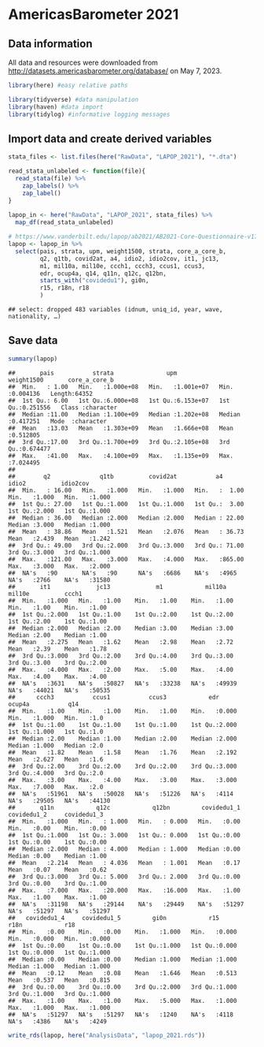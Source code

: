 AmericasBarometer 2021
================

## Data information

All data and resources were downloaded from
<http://datasets.americasbarometer.org/database/> on May 7, 2023.

``` r
library(here) #easy relative paths
```

``` r
library(tidyverse) #data manipulation
library(haven) #data import
library(tidylog) #informative logging messages
```

## Import data and create derived variables

``` r
stata_files <- list.files(here("RawData", "LAPOP_2021"), "*.dta")

read_stata_unlabeled <- function(file){
  read_stata(file) %>%
    zap_labels() %>%
    zap_label()
}
  
lapop_in <- here("RawData", "LAPOP_2021", stata_files) %>%
  map_df(read_stata_unlabeled)

# https://www.vanderbilt.edu/lapop/ab2021/AB2021-Core-Questionnaire-v17.5-Eng-210514-W-v2.pdf 
lapop <- lapop_in %>%
  select(pais, strata, upm, weight1500, strata, core_a_core_b,
         q2, q1tb, covid2at, a4, idio2, idio2cov, it1, jc13,
         m1, mil10a, mil10e, ccch1, ccch3, ccus1, ccus3,
         edr, ocup4a, q14, q11n, q12c, q12bn,
         starts_with("covidedu1"), gi0n,
         r15, r18n, r18
         ) 
```

    ## select: dropped 483 variables (idnum, uniq_id, year, wave, nationality, …)

## Save data

``` r
summary(lapop)
```

    ##       pais           strata               upm              weight1500       core_a_core_b     
    ##  Min.   : 1.00   Min.   :1.000e+08   Min.   :1.001e+07   Min.   :0.004136   Length:64352      
    ##  1st Qu.: 6.00   1st Qu.:6.000e+08   1st Qu.:6.153e+07   1st Qu.:0.251556   Class :character  
    ##  Median :11.00   Median :1.100e+09   Median :1.202e+08   Median :0.417251   Mode  :character  
    ##  Mean   :13.03   Mean   :1.303e+09   Mean   :1.666e+08   Mean   :0.512805                     
    ##  3rd Qu.:17.00   3rd Qu.:1.700e+09   3rd Qu.:2.105e+08   3rd Qu.:0.674477                     
    ##  Max.   :41.00   Max.   :4.100e+09   Max.   :1.135e+09   Max.   :7.024495                     
    ##                                                                                               
    ##        q2              q1tb          covid2at           a4             idio2          idio2cov    
    ##  Min.   : 16.00   Min.   :1.000   Min.   :1.000   Min.   :  1.00   Min.   :1.000   Min.   :1.000  
    ##  1st Qu.: 27.00   1st Qu.:1.000   1st Qu.:1.000   1st Qu.:  3.00   1st Qu.:2.000   1st Qu.:1.000  
    ##  Median : 36.00   Median :2.000   Median :2.000   Median : 22.00   Median :3.000   Median :1.000  
    ##  Mean   : 38.86   Mean   :1.521   Mean   :2.076   Mean   : 36.73   Mean   :2.439   Mean   :1.242  
    ##  3rd Qu.: 49.00   3rd Qu.:2.000   3rd Qu.:3.000   3rd Qu.: 71.00   3rd Qu.:3.000   3rd Qu.:1.000  
    ##  Max.   :121.00   Max.   :3.000   Max.   :4.000   Max.   :865.00   Max.   :3.000   Max.   :2.000  
    ##  NA's   :90       NA's   :90      NA's   :6686    NA's   :4965     NA's   :2766    NA's   :31580  
    ##       it1             jc13             m1            mil10a          mil10e          ccch1      
    ##  Min.   :1.000   Min.   :1.00    Min.   :1.00    Min.   :1.00    Min.   :1.00    Min.   :1.00   
    ##  1st Qu.:2.000   1st Qu.:1.00    1st Qu.:2.00    1st Qu.:2.00    1st Qu.:2.00    1st Qu.:1.00   
    ##  Median :2.000   Median :2.00    Median :3.00    Median :3.00    Median :2.00    Median :1.00   
    ##  Mean   :2.275   Mean   :1.62    Mean   :2.98    Mean   :2.72    Mean   :2.39    Mean   :1.78   
    ##  3rd Qu.:3.000   3rd Qu.:2.00    3rd Qu.:4.00    3rd Qu.:3.00    3rd Qu.:3.00    3rd Qu.:2.00   
    ##  Max.   :4.000   Max.   :2.00    Max.   :5.00    Max.   :4.00    Max.   :4.00    Max.   :4.00   
    ##  NA's   :3631    NA's   :50827   NA's   :33238   NA's   :49939   NA's   :44021   NA's   :50535  
    ##      ccch3           ccus1           ccus3            edr            ocup4a           q14       
    ##  Min.   :1.00    Min.   :1.00    Min.   :1.00    Min.   :0.000   Min.   :1.000   Min.   :1.0    
    ##  1st Qu.:1.00    1st Qu.:1.00    1st Qu.:1.00    1st Qu.:2.000   1st Qu.:1.000   1st Qu.:1.0    
    ##  Median :2.00    Median :1.00    Median :2.00    Median :2.000   Median :1.000   Median :2.0    
    ##  Mean   :1.82    Mean   :1.58    Mean   :1.76    Mean   :2.192   Mean   :2.627   Mean   :1.6    
    ##  3rd Qu.:2.00    3rd Qu.:2.00    3rd Qu.:2.00    3rd Qu.:3.000   3rd Qu.:4.000   3rd Qu.:2.0    
    ##  Max.   :3.00    Max.   :4.00    Max.   :3.00    Max.   :3.000   Max.   :7.000   Max.   :2.0    
    ##  NA's   :51961   NA's   :50028   NA's   :51226   NA's   :4114    NA's   :29505   NA's   :44130  
    ##       q11n            q12c            q12bn         covidedu1_1     covidedu1_2     covidedu1_3   
    ##  Min.   :1.000   Min.   : 1.000   Min.   : 0.000   Min.   :0.00    Min.   :0.00    Min.   :0.00   
    ##  1st Qu.:1.000   1st Qu.: 3.000   1st Qu.: 0.000   1st Qu.:0.00    1st Qu.:0.00    1st Qu.:0.00   
    ##  Median :2.000   Median : 4.000   Median : 1.000   Median :0.00    Median :0.00    Median :1.00   
    ##  Mean   :2.214   Mean   : 4.036   Mean   : 1.001   Mean   :0.17    Mean   :0.07    Mean   :0.62   
    ##  3rd Qu.:3.000   3rd Qu.: 5.000   3rd Qu.: 2.000   3rd Qu.:0.00    3rd Qu.:0.00    3rd Qu.:1.00   
    ##  Max.   :7.000   Max.   :20.000   Max.   :16.000   Max.   :1.00    Max.   :1.00    Max.   :1.00   
    ##  NA's   :31198   NA's   :29144    NA's   :29449    NA's   :51297   NA's   :51297   NA's   :51297  
    ##   covidedu1_4     covidedu1_5         gi0n            r15             r18n            r18       
    ##  Min.   :0.00    Min.   :0.00    Min.   :1.000   Min.   :0.000   Min.   :0.000   Min.   :0.000  
    ##  1st Qu.:0.00    1st Qu.:0.00    1st Qu.:1.000   1st Qu.:0.000   1st Qu.:0.000   1st Qu.:1.000  
    ##  Median :0.00    Median :0.00    Median :1.000   Median :1.000   Median :1.000   Median :1.000  
    ##  Mean   :0.12    Mean   :0.08    Mean   :1.646   Mean   :0.513   Mean   :0.537   Mean   :0.815  
    ##  3rd Qu.:0.00    3rd Qu.:0.00    3rd Qu.:2.000   3rd Qu.:1.000   3rd Qu.:1.000   3rd Qu.:1.000  
    ##  Max.   :1.00    Max.   :1.00    Max.   :5.000   Max.   :1.000   Max.   :1.000   Max.   :1.000  
    ##  NA's   :51297   NA's   :51297   NA's   :1240    NA's   :4118    NA's   :4386    NA's   :4249

``` r
write_rds(lapop, here("AnalysisData", "lapop_2021.rds"))
```
